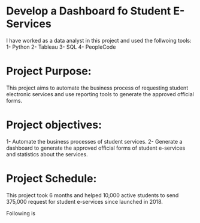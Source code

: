 # Develop a Dashboard fo Student E-Services
I have worked as a data analyst in this project and used the follwoing tools:
1- Python
2- Tableau
3- SQL
4- PeopleCode
# Project Purpose:
This project aims to automate the business process of requesting student electronic services and use reporting tools to generate the approved official forms.
# Project objectives:
1- Automate the business processes of student services.
2- Generate a dashboard to generate the approved official forms of student e-services and statistics about the services.
# Project Schedule:
This project took 6 months and helped 10,000 active students to send 375,000 request for student e-services since launched in 2018.

Following is 
